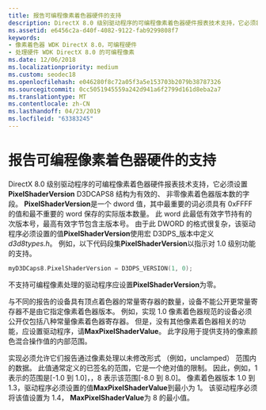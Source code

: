 ```yaml
---
title: 报告可编程像素着色器硬件的支持
description: DirectX 8.0 级别驱动程序的可编程像素着色器硬件报表技术支持，它必须将 D3DCAPS8 结构 PixelShaderVersion 字段设置为有效的、 非零像素着色器版本数。
ms.assetid: e6456c2a-d40f-4082-9122-fab9299808f7
keywords:
- 像素着色器 WDK DirectX 8.0，可编程硬件
- 处理硬件 WDK DirectX 8.0 的可编程像素
ms.date: 12/06/2018
ms.localizationpriority: medium
ms.custom: seodec18
ms.openlocfilehash: e046280f8c72a05f3a5e153703b2079b38787326
ms.sourcegitcommit: 0cc5051945559a242d941a6f2799d161d8eba2a7
ms.translationtype: MT
ms.contentlocale: zh-CN
ms.lasthandoff: 04/23/2019
ms.locfileid: "63383245"
---
```

# <a name="reporting-support-for-programmable-pixel-shader-hardware"></a>报告可编程像素着色器硬件的支持

DirectX 8.0 级别驱动程序的可编程像素着色器硬件报表技术支持，它必须设置**PixelShaderVersion** D3DCAPS8 结构为有效的、 非零像素着色器版本数的字段。 **PixelShaderVersion**是一个 dword 值，其中最重要的词必须具有 0xFFFF 的值和最不重要的 word 保存的实际版本数量。 此 word 此最低有效字节持有的次版本号，最高有效字节包含主版本号。 由于此 DWORD 的格式很复杂，该驱动程序必须设置的值**PixelShaderVersion**使用宏 D3DPS\_版本中定义*d3d8types.h*。 例如，以下代码段集**PixelShaderVersion**以指示对 1.0 级别功能的支持。

```cpp
myD3DCaps8.PixelShaderVersion = D3DPS_VERSION(1, 0);
```

不支持可编程像素处理的驱动程序应设置**PixelShaderVersion**为零。

与不同的报告的设备具有顶点着色器的常量寄存器的数量，设备不能公开更常量寄存器不是由它指定像素着色器版本。 例如，实现 1.0 像素着色器规范的设备必须公开仅包括八种常量像素着色器寄存器。 但是，没有其他像素着色器相关的功能，应设置驱动程序，请**MaxPixelShaderValue**。 此字段用于提供支持的像素颜色混合操作值的内部范围。

实现必须允许它们报告通过像素处理以未修改形式 （例如，unclamped） 范围内的数据。 此值通常定义的已签名的范围，它是一个绝对值的限制。 因此，例如，1 表示的范围是\[-1.0 到 1.0\]，，8 表示该范围\[-8.0 到 8.0\]。 像素着色器版本 1.0 到 1.3，驱动程序必须设置的值**MaxPixelShaderValue**到最小为 1。 该驱动程序必须将该值设置为 1.4， **MaxPixelShaderValue**为 8 的最小值。

 

 





